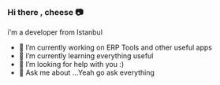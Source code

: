 ### Hi there , cheese 📷

i'm a developer from Istanbul

- 🔭 I’m currently working on ERP Tools and other useful apps
- 🌱 I’m currently learning everything useful 
- 🤔 I’m looking for help with you :) 
- 💬 Ask me about ...Yeah go ask everything





